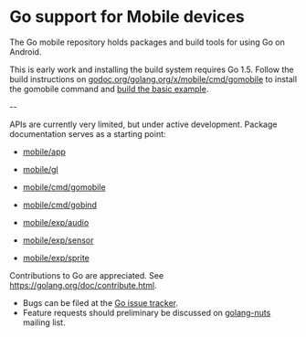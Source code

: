 # Go support for Mobile devices

The Go mobile repository holds packages and build tools for using Go on Android.

This is early work and installing the build system requires Go 1.5.
Follow the build instructions on
[godoc.org/golang.org/x/mobile/cmd/gomobile](http://godoc.org/golang.org/x/mobile/cmd/gomobile)
to install the gomobile command and
[build the basic example](http://godoc.org/golang.org/x/mobile/example/basic).

--

APIs are currently very limited, but under active development. Package
documentation serves as a starting point:

- [mobile/app](http://godoc.org/golang.org/x/mobile/app)
- [mobile/gl](http://godoc.org/golang.org/x/mobile/gl)
- [mobile/cmd/gomobile](http://godoc.org/golang.org/x/mobile/cmd/gomobile)
- [mobile/cmd/gobind](http://godoc.org/golang.org/x/mobile/cmd/gobind)

- [mobile/exp/audio](http://godoc.org/golang.org/x/mobile/exp/audio)
- [mobile/exp/sensor](http://godoc.org/golang.org/x/mobile/exp/sensor)
- [mobile/exp/sprite](http://godoc.org/golang.org/x/mobile/exp/sprite)

Contributions to Go are appreciated. See https://golang.org/doc/contribute.html.

* Bugs can be filed at the [Go issue tracker](https://golang.org/issue/new).
* Feature requests should preliminary be discussed on
[golang-nuts](https://groups.google.com/forum/#!forum/golang-nuts)
mailing list.
